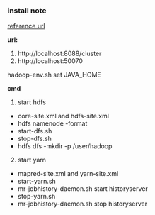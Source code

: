 ### install note

[reference url](http://www.powerxing.com/install-hadoop/)

**url:**
1. http://localhost:8088/cluster
2. http://localhost:50070

hadoop-env.sh set JAVA_HOME

**cmd**
1. start hdfs
  - core-site.xml and hdfs-site.xml
  - hdfs namenode -format
  - start-dfs.sh
  - stop-dfs.sh
  - hdfs dfs -mkdir -p /user/hadoop
2. start yarn
  - mapred-site.xml and yarn-site.xml
  - start-yarn.sh
  - mr-jobhistory-daemon.sh start historyserver
  - stop-yarn.sh
  - mr-jobhistory-daemon.sh stop historyserver
